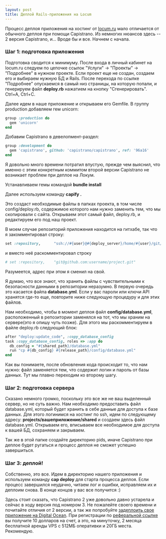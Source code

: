 ```yaml
---
layout: post
title: Деплой Rails-приложения на Locum
---
```



Процесс деплоя приложения на хостинг от [locum.ru](http://locum.ru?code=7795d3ce29216deefaa9ea80aa98273c012d608c) мало отличается от обычного деплоя при помощи Capistrano. Из немногих нюансов здесь -- 2 версия Capistrano, и... Вроде бы и все. Начнем с начала.

### Шаг 1: подготовка приложения

Подготовка сводится к минимуму. После входа в личный кабинет на locum.ru следуем по цепочке ссылок "Услуги" -> "Проекты" -> "Подробнее" в нужном проекте. Если проект еще не создан, создаем его и выбираем нужную БД и Rails. После перехода по ссылке "Подробнее" опускаемся в самый низ страницы, на которую попали, и генерируем файл **deploy.rb** нажатием на кнопку "Сгенерировать". Ctrl+A, Ctrl+C.

Далее идем в наше приложение и открываем его Gemfile. В группу production добавляем гем unicorn:

~~~ ruby
group :production do
  gem 'unicorn'
end
~~~

Добавим Capistrano в девелопмент-раздел:

~~~ruby
group :development do
  gem 'capistrano', github: 'capistrano/capistrano', ref: '96a16'
end
~~~

Я довольно много времени потратил впустую, прежде чем выяснил, что именно с этим конкретным коммитом второй версии Capistrano не возникает проблем при деплое на Локум.

Устанавливаем гемы командой **bundle install**

Далее используем команду **capify .**

Это создаст необходимые файлы в папках проекта, в том числе config/deploy.rb, содержимое которого нам нужно заменить тем, что мы скопировали с сайта. Открываем этот самый файл, deploy.rb, и редактируем его под наш проект.

В моем случае репозиторий приложения находится на гитхабе, так что я закомментировал строку:

~~~ ruby
set :repository,      "ssh://#{user}@#{deploy_server}/home/#{user}/git/#{application}.git"
~~~

и вместо неё раскомментировал строку

~~~ruby
# set :repository,    "git@github.com:username/project.git"
~~~

Разумеется, адрес при этом я сменил на свой.

Я думаю, что все знают, что хранить файлы с чувствительными к безопасности данными в репозитории неразумно. В первую очередь это касается файла **database.yml**. Если у вас пароли или ключи API хранятся где-то еще, повторите ниже следующую процедуру и для этих файлов.

Нам необходимо, чтобы в момент деплоя файл **config/database.yml**, расположенный в репозитории заменялся на тот, что мы храним на сервере(это я опишу чуть позже). Для этого мы раскомментируем в файле deploy.rb следующий блок:

~~~ ruby
after "deploy:update_code", :copy_database_config
task :copy_database_config, roles => :app do
  db_config = "#{shared_path}/database.yml"
  run "cp #{db_config} #{release_path}/config/database.yml"
end
~~~

Как вы понимаете, после обновления кода происходит то, что нам нужно: файл заменяется тем, что содержит логин и пароль от базы данных. Тут мы плавно переходим ко второму шагу.

### Шаг 2: подготовка сервера

Сказано немного громко, поскольку это все же не ваш выделенный сервер, но не суть важно. Нам необходимо предоставить файл database.yml, который будет хранить в себе данные для доступа к базе данных. Для этого логинимся на хостинг по ssh, идем по следующему адресу: **projects/вашеприложение/shared** и создаем здесь файл database.yml. Открываем его, вписываем все необходимое для доступа к вашей БД, сохраняем и закрываем.

Так же в этой папке создайте директорию pids, иначе Capistrano при деплое будет ругаться и процесс деплоя не сможет успешно завершиться.

### Шаг 3: деплой!

Собственно, это все. Идем в директорию нашего приложения и используем команду **cap deploy** для старта процесса деплоя. Если процесс завершился неудачно, читаем лог и ошибки, исправляем их и деплоим снова. В конце концов у вас все получится :)

Здесь стоит сказать, что Capistrano 2 уже довольно давно устарела и сейчас в ходу версия под номером 3. Не пожалейте своего времени и почитайте отличия от 2 версии, а так же попробуйте [задеплоить свое приложение на Digital Ocean](https://gorails.com/deploy/ubuntu/14.04). При регистрации по [реферальной ссылке](https://m.do.co/c/5dcbfa133a56) вы получите 10 долларов на счет, а это, на минуточку, 2 месяца бесплатной аренды VPS с 512МБ оперативки и 20ГБ места. Рекомендую.
